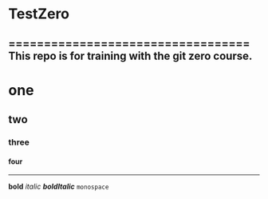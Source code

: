 # TestZero
==================================
This repo is for training with the git zero course.
-------------------------
# one 
## two
### three
#### four
--------------------------
**bold**
_italic_
**_boldItalic_**
`monospace`
